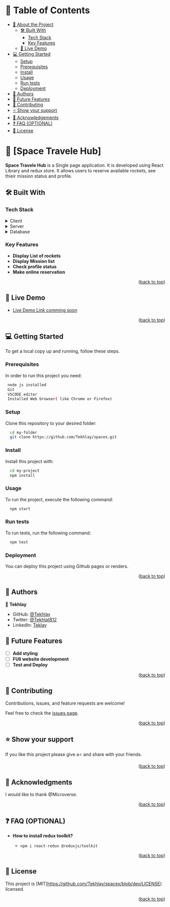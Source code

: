 <a name="readme-top"></a>

<!--
HOW TO USE:
This is an example of how you may give instructions on setting up your project locally.

Modify this file to match your project and remove sections that don't apply.

REQUIRED SECTIONS:
- Table of Contents
- About the Project
  - Built With
  - Live Demo
- Getting Started
- Authors
- Future Features
- Contributing
- Show your support
- Acknowledgements
- License

OPTIONAL SECTIONS:
- FAQ

After you're finished please remove all the comments and instructions!
-->

<!-- TABLE OF CONTENTS -->

# 📗 Table of Contents

- [📖 About the Project](#about-project)
  - [🛠 Built With](#built-with)
    - [Tech Stack](#tech-stack)
    - [Key Features](#key-features)
  - [🚀 Live Demo](#live-demo)
- [💻 Getting Started](#getting-started)
  - [Setup](#setup)
  - [Prerequisites](#prerequisites)
  - [Install](#install)
  - [Usage](#usage)
  - [Run tests](#run-tests)
  - [Deployment](#triangular_flag_on_post-deployment)
- [👥 Authors](#authors)
- [🔭 Future Features](#future-features)
- [🤝 Contributing](#contributing)
- [⭐️ Show your support](#support)
- [🙏 Acknowledgements](#acknowledgements)
- [❓ FAQ (OPTIONAL)](#faq)
- [📝 License](#license)

<!-- PROJECT DESCRIPTION -->

# 📖 [Space Travele Hub] <a name="about-project"></a>

**Space Travele Hub** is a Single page application. It is developed using React Library and redux store. It allows users to reserve available rockets, see thieir mission status and profile.

## 🛠 Built With <a name="built-with"></a>

### Tech Stack <a name="tech-stack"></a>

<details>
  <summary>Client</summary>
  <ul>
    <li><a href="https://reactjs.org/">React.js</a></li>
  </ul>
</details>

<details>
  <summary>Server</summary>
  <ul>
    <li><a href="https://nodejs.com/">Node.js</a></li>
  </ul>
</details>

<details>
<summary>Database</summary>
  <ul>
    <li><a href="https://www.postgresql.org/">No DB</a></li>
  </ul>
</details>

<!-- Features -->

### Key Features <a name="key-features"></a>

- **Display List of rockets**
- **Display Mission list**
- **Check profile status**
- **Make online reservation**

<p align="right">(<a href="#readme-top">back to top</a>)</p>

<!-- LIVE DEMO -->

## 🚀 Live Demo <a name="live-demo"></a>

- [Live Demo Link comming soon]()

<p align="right">(<a href="#readme-top">back to top</a>)</p>

<!-- GETTING STARTED -->

## 💻 Getting Started <a name="getting-started"></a>

To get a local copy up and running, follow these steps.

### Prerequisites

In order to run this project you need:

```sh
 node js installed
 Git
 VSCODE editor
 Installed Web browser( like Chrome or Firefox)
```

### Setup

Clone this repository to your desired folder:

```sh
  cd my-folder
  git clone https://github.com/Tekhlay/spacex.git
```

### Install

Install this project with:

```sh
  cd my-project
  npm install
```

### Usage

To run the project, execute the following command:

```sh
  npm start
```

### Run tests

To run tests, run the following command:

```sh
  npm test
```

### Deployment

You can deploy this project using Github pages or renders.

<!--
Example:

```sh

```
 -->

<p align="right">(<a href="#readme-top">back to top</a>)</p>

<!-- AUTHORS -->

## 👥 Authors <a name="authors"></a>

👤 **Tekhlay**

- GitHub: [@Tekhlay](https://github.com/Tekhlay)
- Twitter: [@TekhlatB12](https://twitter.com/TekhlayB12)
- LinkedIn: [Teklay](https://www.linkedin.com/in/teklay-birhane-20b64a18a/)

<!-- FUTURE FEATURES -->

## 🔭 Future Features <a name="future-features"></a>

- [ ] **Add styling**
- [ ] **FUll website development**
- [ ] **Test and Deploy**

<p align="right">(<a href="#readme-top">back to top</a>)</p>

<!-- CONTRIBUTING -->

## 🤝 Contributing <a name="contributing"></a>

Contributions, issues, and feature requests are welcome!

Feel free to check the [issues page](https://github.com/Tekhlay/spacex/issues/).

<p align="right">(<a href="#readme-top">back to top</a>)</p>

<!-- SUPPORT -->

## ⭐️ Show your support <a name="support"></a>

If you like this project please give a⭐️ and share with your friends.

<p align="right">(<a href="#readme-top">back to top</a>)</p>

<!-- ACKNOWLEDGEMENTS -->

## 🙏 Acknowledgments <a name="acknowledgements"></a>

I would like to thank @Microverse.

<p align="right">(<a href="#readme-top">back to top</a>)</p>

## ❓ FAQ (OPTIONAL) <a name="faq"></a>

- **How to install redux toolkit?**

  - `npm i react-redux @reduxjs/toolkit`

<p align="right">(<a href="#readme-top">back to top</a>)</p>

<!-- LICENSE -->

## 📝 License <a name="license"></a>

This project is [MIT]https://github.com/Tekhlay/spacex/blob/dev/LICENSE) licensed.

<p align="right">(<a href="#readme-top">back to top</a>)</p>
